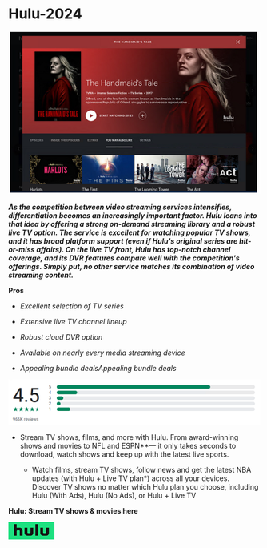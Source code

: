 # Hulu-2024

<img src="https://github.com/andrewliveTV/Hulu-2024/blob/main/Hulu2.png"/>

***As the competition between video streaming services intensifies, differentiation becomes an increasingly important factor. Hulu leans into that idea by offering a strong on-demand streaming library and a robust live TV option. The service is excellent for watching popular TV shows, and it has broad platform support (even if Hulu's original series are hit-or-miss affairs). On the live TV front, Hulu has top-notch channel coverage, and its DVR features compare well with the competition's offerings. Simply put, no other service matches its combination of video streaming content.***

**Pros**

+ *Excellent selection of TV series*

+ *Extensive live TV channel lineup*

+ *Robust cloud DVR option*

+ *Available on nearly every media streaming device*

+ *Appealing bundle dealsAppealing bundle deals*

<VIEW MORE PLANS>

<img src="https://github.com/andrewliveTV/Hulu-2024/blob/main/Hulu%20reviews.png"/>

+ Stream TV shows, films, and more with Hulu. From award-winning shows and movies to NFL and ESPN**— it only takes seconds to download, watch shows and keep up with the latest live sports.

  + Watch films, stream TV shows, follow news and get the latest NBA updates (with Hulu + Live TV plan*) across all your devices. Discover TV shows no matter which Hulu plan you choose, including Hulu (With Ads), Hulu (No Ads), or Hulu + Live TV

**Hulu: Stream TV shows & movies here**

<img src="https://github.com/andrewliveTV/Hulu-2024/blob/main/Hulu3.png"/>
